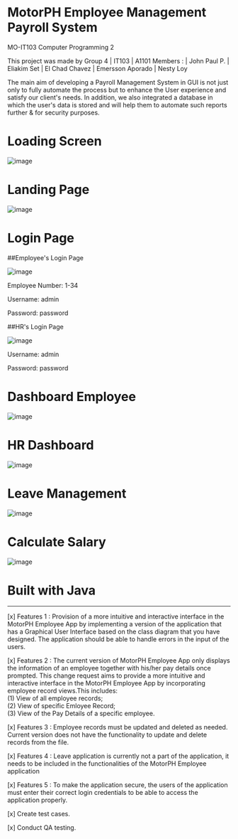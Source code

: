 # MotorPH Employee Management Payroll System

MO-IT103 Computer Programming 2


This project was made by Group 4 | IT103 | A1101 Members : | John Paul P. | Eliakim Set | El Chad Chavez | Emersson Aporado | Nesty Loy

The main aim of developing a Payroll Management System in GUI is not just only to fully automate the process but to enhance the User experience
and satisfy our client's needs. In addition, we also integrated a database in which the user's data is stored and will help them to automate such reports further & for security purposes.

# Loading Screen #

![image](https://github.com/eliakimset/MO-IT103-A1101-CP2-Group-4/assets/153243302/7e619552-b8de-4607-9897-6461531b1f1a)

# Landing Page #

![image](https://github.com/eliakimset/MO-IT103-A1101-CP2-Group-4/assets/153243302/f95e98cd-43af-46cc-bd63-1e64491f6d07)

# Login Page #

##Employee's Login Page

![image](https://github.com/eliakimset/MO-IT103-A1101-CP2-Group-4/assets/153243302/a16bd409-95b2-4847-afb0-84cbaaba4483)

Employee Number: 1-34

Username: admin

Password: password

##HR's Login Page

![image](https://github.com/eliakimset/MO-IT103-A1101-CP2-Group-4/assets/153243302/de01c6ab-bcf5-4334-8be3-33ae80592e35)

Username: admin

Password: password


# Dashboard Employee #

![image](https://github.com/eliakimset/MO-IT103-A1101-CP2-Group-4/assets/106713068/95128728-5ddc-46eb-9495-6a0385579eaa)

# HR Dashboard #


![image](https://github.com/eliakimset/MO-IT103-A1101-CP2-Group-4/assets/106713068/db722cae-1b77-4293-933b-f1a495066af5)


# Leave Management #


![image](https://github.com/eliakimset/MO-IT103-A1101-CP2-Group-4/assets/106713068/9cd2623d-15bc-4116-aad9-c30190446e3a)

# Calculate Salary #

![image](https://github.com/eliakimset/MO-IT103-A1101-CP2-Group-4/assets/106713068/d0c20dd6-e577-4203-a863-317f7c2c87ac)


# Built with Java

-------------------------------------------------------------------------------------------------------------------------------------------------------------------
[x] Features 1 : Provision of a more intuitive and interactive interface in the MotorPH Employee App by implementing a version of the application that has a Graphical User Interface based on the class diagram that you have designed. The application should be able to handle errors in the input of the users.

[x] Features 2 : The current version of MotorPH Employee App only displays the information of an employee together with his/her pay details once prompted. This change request aims to provide a more intuitive and interactive interface in the MotorPH Employee App by incorporating employee record views.This includes:  
(1) View of all employee records;  
(2) View of specific Emloyee Record;  
(3) View of the Pay Details of a specific employee.

[x] Features 3 : Employee records must be updated and deleted as needed. Current version does not have the functionality to update and delete records from the file.

[x] Features 4 : Leave application is currently not a part of the application, it needs to be included in the functionalities of the MotorPH Employee application

[x] Features 5 : To make the application secure, the users of the application must enter their correct login credentials to be able to access the application properly.

[x] Create test cases.

[x] Conduct QA testing.
